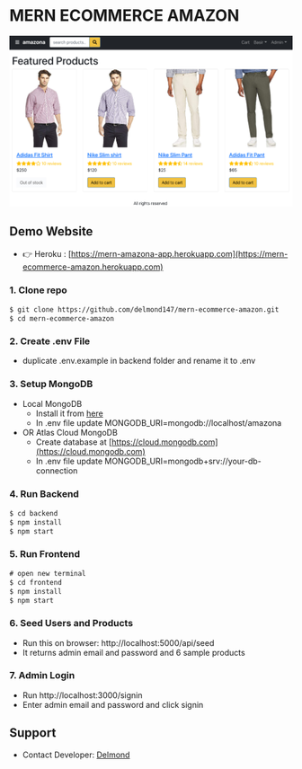 # MERN ECOMMERCE AMAZON

![amazona](/frontend/public/images/amazona.jpg)

## Demo Website

- 👉 Heroku : [https://mern-amazona-app.herokuapp.com](https://mern-ecommerce-amazon.herokuapp.com)

### 1. Clone repo

```
$ git clone https://github.com/delmond147/mern-ecommerce-amazon.git
$ cd mern-ecommerce-amazon
```

### 2. Create .env File

- duplicate .env.example in backend folder and rename it to .env

### 3. Setup MongoDB

- Local MongoDB
  - Install it from [here](https://www.mongodb.com/try/download/community)
  - In .env file update MONGODB_URI=mongodb://localhost/amazona
- OR Atlas Cloud MongoDB
  - Create database at [https://cloud.mongodb.com](https://cloud.mongodb.com)
  - In .env file update MONGODB_URI=mongodb+srv://your-db-connection

### 4. Run Backend

```
$ cd backend
$ npm install
$ npm start
```

### 5. Run Frontend

```
# open new terminal
$ cd frontend
$ npm install
$ npm start
```

### 6. Seed Users and Products

- Run this on browser: http://localhost:5000/api/seed
- It returns admin email and password and 6 sample products

### 7. Admin Login

- Run http://localhost:3000/signin
- Enter admin email and password and click signin

## Support

- Contact Developer: [Delmond](mailto:delmondbongha147@gmail.com)
